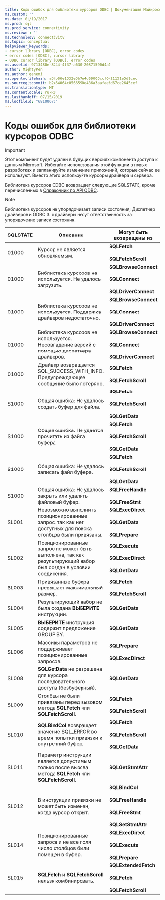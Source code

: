 ```yaml
---
title: Коды ошибок для библиотеки курсоров ODBC | Документация Майкрософт
ms.custom: ''
ms.date: 01/19/2017
ms.prod: sql
ms.prod_service: connectivity
ms.reviewer: ''
ms.technology: connectivity
ms.topic: conceptual
helpviewer_keywords:
- cursor library [ODBC], error codes
- error codes [ODBC], cursor library
- ODBC cursor library [ODBC], error codes
ms.assetid: 9713480e-8744-4f37-a630-20871590d4a1
author: MightyPen
ms.author: genemi
ms.openlocfilehash: a3fb86e1332e3b7e4d89003ccf6421151e5d9cec
ms.sourcegitcommit: b2464064c0566590e486a3aafae6d67ce2645cef
ms.translationtype: MT
ms.contentlocale: ru-RU
ms.lasthandoff: 07/15/2019
ms.locfileid: "68100671"
---
```

# <a name="odbc-cursor-library-error-codes"></a>Коды ошибок для библиотеки курсоров ODBC
> [!IMPORTANT]  
>  Этот компонент будет удален в будущих версиях компонента доступа к данным Microsoft. Избегайте использования этой функции в новых разработках и запланируйте изменение приложений, которые сейчас ее используют. Вместо этого используйте курсоры драйвера и сервера.  
  
 Библиотека курсоров ODBC возвращает следующие SQLSTATE, кроме перечисленных в [Справочник по API ODBC](../../../odbc/reference/syntax/odbc-api-reference.md).  
  
> [!NOTE]  
>  Библиотека курсоров не упорядочивает записи состояния; Диспетчер драйверов и ODBC 3. *x* драйверы несут ответственность за упорядочение записи состояния.  
  
|SQLSTATE|Описание|Могут быть возвращены из|  
|--------------|-----------------|--------------------------|  
|01000|Курсор не является обновляемым.|**SQLFetch**<br /><br /> **SQLFetchScroll**|  
|01000|Библиотека курсоров не используется. Не удалось загрузить.|**SQLBrowseConnect**<br /><br /> **SQLConnect**<br /><br /> **SQLDriverConnect**|  
|01000|Библиотека курсоров не используется. Поддержка драйверов недостаточно.|**SQLBrowseConnect**<br /><br /> **SQLConnect**<br /><br /> **SQLDriverConnect**|  
|01000|Библиотека курсоров не используется. Несовпадение версий с помощью диспетчера драйверов.|**SQLBrowseConnect**<br /><br /> **SQLConnect**<br /><br /> **SQLDriverConnect**|  
|01000|Драйвер возвращается SQL_SUCCESS_WITH_INFO. Предупреждающее сообщение было потеряно.|**SQLFetch**<br /><br /> **SQLFetchScroll**|  
|S1000|Общая ошибка: Не удалось создать буфер для файла.|**SQLFetch**<br /><br /> **SQLFetchScroll**<br /><br /> **SQLGetData**|  
|S1000|Общая ошибка: Не удается прочитать из файла буфера.|**SQLFetch**<br /><br /> **SQLFetchScroll**<br /><br /> **SQLGetData**|  
|S1000|Общая ошибка: Не удалось записать файл буфера.|**SQLFetch**<br /><br /> **SQLFetchScroll**<br /><br /> **SQLGetData**|  
|S1000|Общая ошибка: Не удалось закрыть или удалить файловый буфер.|**SQLFreeHandle**<br /><br /> **SQLFreeStmt**|  
|SL001|Невозможно выполнить позиционированные запрос, так как нет доступных для поиска столбцов были привязаны.|**SQLExecDirect**<br /><br /> **SQLGetData**<br /><br /> **SQLPrepare**|  
|SL002|Позиционированные запрос не может быть выполнена, так как результирующий набор был создан в условии соединения.|**SQLExecute**<br /><br /> **SQLExecDirect**<br /><br /> **SQLGetData**|  
|SL003|Привязанные буфера превышает максимальный размер.|**SQLFetch**<br /><br /> **SQLFetchScroll**|  
|SL004|Результирующий набор не была создана **ВЫБЕРИТЕ** инструкции.|**SQLGetData**|  
|SL005|**ВЫБЕРИТЕ** инструкция содержит предложение GROUP BY.|**SQLGetData**|  
|SL006|Массивы параметров не поддерживает позиционированные запросов.|**SQLPrepare**<br /><br /> **SQLExecDirect**|  
|SL008|**SQLGetData** не разрешена для курсора последовательного доступа (безбуферный).|**SQLGetData**|  
|SL009|Столбцы не были привязаны перед вызовом метода **SQLFetch** или **SQLFetchScroll**.|**SQLFetch**<br /><br /> **SQLFetchScroll**|  
|SL010|**SQLBindCol** возвращает значение SQL_ERROR во время попытки привязки к внутренний буфер.|**SQLFetch**<br /><br /> **SQLFetchScroll**<br /><br /> **SQLGetData**|  
|SL011|Параметр инструкции является допустимым только после вызова метода **SQLFetch** или **SQLFetchScroll**.|**SQLGetStmtAttr**|  
|SL012|В инструкции привязки не может быть изменен, когда курсор открыт.|**SQLBindCol**<br /><br /> **SQLFreeHandle**<br /><br /> **SQLFreeStmt**<br /><br /> **SQLSetStmtAttr**|  
|SL014|Позиционированные запроса и не все поля число столбцов были помещен в буфер.|**SQLExecDirect**<br /><br /> **SQLExecute**<br /><br /> **SQLPrepare**|  
|SL015|**SQLFetch** и **SQLFetchScroll** нельзя комбинировать.|**SQLExtendedFetch**<br /><br /> **SQLFetch**<br /><br /> **SQLFetchScroll**|
